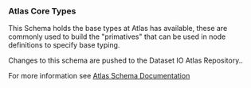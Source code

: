 ### Atlas Core Types

This Schema holds the base types at Atlas has available,  these are commonly used to build the "primatives" that can be used in node
definitions to specify base typing.

Changes to this schema are pushed to the Dataset IO Atlas Repository..


For more information see [Atlas Schema Documentation](http://datasetio.github.com/atlas-schema)
